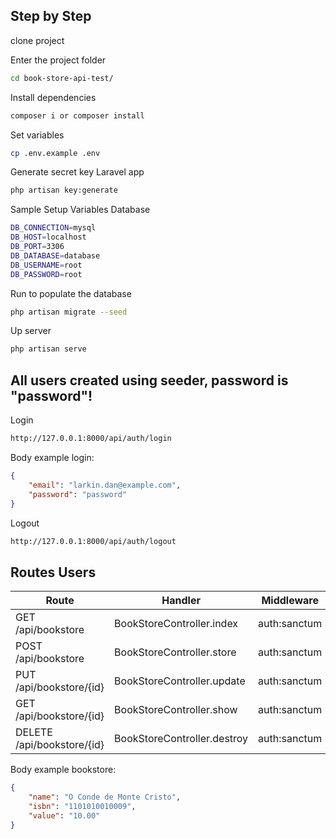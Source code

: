 ## Step by Step


clone project


Enter the project folder

```bash
cd book-store-api-test/
```

Install dependencies

```bash
composer i or composer install
```

Set variables

```bash
cp .env.example .env
```

Generate secret key Laravel app
```bash
php artisan key:generate
```

Sample Setup Variables Database
```bash
DB_CONNECTION=mysql
DB_HOST=localhost
DB_PORT=3306
DB_DATABASE=database
DB_USERNAME=root
DB_PASSWORD=root
```
Run to populate the database
```bash
php artisan migrate --seed

```

Up server

```bash
php artisan serve
```

## All users created using seeder, password is "password"!

Login
```bash
http://127.0.0.1:8000/api/auth/login
```
Body example login:
```json
{
    "email": "larkin.dan@example.com",
    "password": "password"
}
```
Logout
```bash
http://127.0.0.1:8000/api/auth/logout
```
## Routes Users

| Route                  | Handler                    | Middleware | Name             | 
| ---------------------- | -------------------------- | ---------- | ---------------- | 
| GET /api/bookstore           | BookStoreController.index   | auth:sanctum       | bookstore.index   |        
| POST /api/bookstore          | BookStoreController.store   | auth:sanctum       | bookstore.store   |        
| PUT /api/bookstore/{id} | BookStoreController.update  | auth:sanctum       | bookstore.update  |        
| GET /api/bookstore/{id} | BookStoreController.show  | auth:sanctum       | bookstore.show  |        |
| DELETE /api/bookstore/{id}    | BookStoreController.destroy | auth:sanctum       | bookstore.destroy |        

Body example bookstore:
```json
{
    "name": "O Conde de Monte Cristo",
    "isbn": "1101010010009",
    "value": "10.00"
}
```
